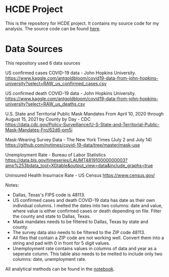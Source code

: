 # HCDE Project
This is the repository for HCDE project. It contains my source code for my analysis. The source code can be found [here](https://github.com/azhou5211/hcde_project/blob/main/A6/notebooks/A6.ipynb).


# Data Sources
This repository used 6 data sources

US confirmed cases COVID-19 data - John Hopkins University.  
https://www.kaggle.com/antgoldbloom/covid19-data-from-john-hopkins-university?select=RAW_us_confirmed_cases.csv

US confirmed death COVID-19 data - John Hopkins University.  
https://www.kaggle.com/antgoldbloom/covid19-data-from-john-hopkins-university?select=RAW_us_deaths.csv

U.S. State and Territorial Public Mask Mandates From April 10, 2020 through August 15, 2021 by County by Day - CDC  
https://data.cdc.gov/Policy-Surveillance/U-S-State-and-Territorial-Public-Mask-Mandates-Fro/62d6-pm5i

Mask-Wearing Survey Data - The New York Times (July 2 and July 14)  
https://github.com/nytimes/covid-19-data/tree/master/mask-use

Unemployment Rate - Bureau of Labor Statistics
https://data.bls.gov/timeseries/LAUMT481910000000003?amp%253bdata_tool=XGtable&output_view=data&include_graphs=true

Uninsured Health Insurnace Rate - US Census
https://www.census.gov/

Notes:
- Dallas, Texas's FIPS code is 48113.
- US confirmed cases and death COVID-19 data has date as their own individual columns. I melted the dates into two columns: date and value, where value is either confirmed cases or death depending on file. Filter the county and state to Dallas, Texas.
- Mask mandates needs to be filtered to Dallas, Texas by state and county.
- The survey data also needs to be filtered to the ZIP code 48113.
- All files that contain a ZIP code are not working well. Convert them into a string and pad with 0 in front for 5 digit values.
- Unemployment rate contains values in columns of data and year as a seperate column. This table also needs to be melted to include only two columns: date, unemployment rate.

All analytical methods can be found in the [notebook](https://github.com/azhou5211/hcde_project/blob/main/A6/notebooks/A6.ipynb).
